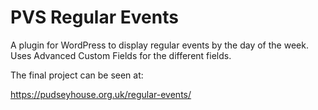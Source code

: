 # PVS Regular Events

A plugin for WordPress to display regular events by the day of the week. Uses Advanced Custom Fields for the different fields.

The final project can be seen at:

https://pudseyhouse.org.uk/regular-events/
